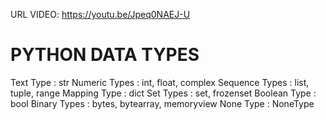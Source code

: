 URL VIDEO: https://youtu.be/Jpeq0NAEJ-U
# PYTHON DATA TYPES
Text Type              : str
Numeric Types    : int, float, complex
Sequence Types  : list, tuple, range
Mapping Type      : dict
Set Types              : set, frozenset
Boolean Type       : bool
Binary Types        : bytes, bytearray, memoryview
None Type            : NoneType
